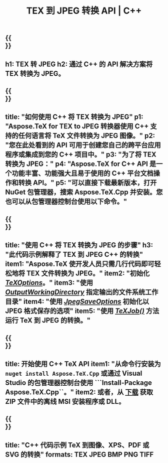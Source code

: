 ﻿---
translation: true
template: /_templates/_conversion-child-cpp.md
title: TEX 到 JPEG 转换 API | C++
description: TeX 到 JPEG 的转换功能。将此本地 C++ 库集成到您的项目中，或使用跨平台应用程序将 TeX 转换为 JPEG。
keywords: tex to jpeg api cpp, tex2jpeg 集成 c++
url: /cpp/conversion/tex-to-jpeg/
family: tex
platformtag: cpp
feature: conversion
informat: TEX
outformat: JPEG
otherformats: BMP PNG TIFF PDF SVG XPS
---

{{<section banner>}}
---
h1: TEX 转 JPEG
h2: 通过 C++ 的 API 解决方案将 TEX 转换为 JPEG。
---

{{<section overview>}}
---
title: "如何使用 C++ 将 TEX 转换为 JPEG"
p1: "Aspose.TeX for TEX to JPEG 转换器使用 C++ 支持的任何语言将 TeX 文件转换为 JPEG 图像。"
p2: "您在此处看到的 API 可用于创建您自己的跨平台应用程序或集成到您的 C++ 项目中。"
p3: "为了将 TEX 转换为 JPEG："
p4: "Aspose.TeX for C++ API 是一个功能丰富、功能强大且易于使用的 C++ 平台文档操作和转换 API。"
p5: "可以直接下载最新版本，打开 NuGet 包管理器，搜索 Aspose.TeX.Cpp 并安装。您也可以从包管理器控制台使用以下命令。"
---

{{<section feature1>}}
---
title: "使用 C++ 将 TEX 转换为 JPEG 的步骤"
h3: "此代码示例解释了 TEX 到 JPEG C++ 的转换"
item1: "Aspose.TeX 使开发人员只需几行代码即可轻松地将 TEX 文件转换为 JPEG。"
item2: "初始化 [*TeXOptions*](https://reference.aspose.com/tex/cpp/class/aspose.te_x.te_x_options)。"
item3: "使用 [*OutputWorkingDirectory*](https://reference.aspose.com/tex/cpp/class/aspose.te_x.te_x_options#aa4f4ea6dab7db5ba1b40800495f16f63) 指定输出的文件系统工作目录"
item4: "使用 [*JpegSaveOptions*](https://reference.aspose.com/tex/cpp/class/aspose.te_x.presentation.image.jpeg_save_options) 初始化以 JPEG 格式保存的选项"
item5: "使用 [*TeXJob()*](https://reference.aspose.com/tex/cpp/class/aspose.te_x.te_x_job) 方法运行 TeX 到 JPEG 的转换。"
---

{{<section feature2>}}
---
title: 开始使用 C++ TeX API
item1: "从命令行安装为 ```nuget install Aspose.TeX.Cpp``` 或通过 Visual Studio 的包管理器控制台使用 ```Install-Package Aspose.TeX.Cpp``。"
item2: 或者，从 [下载](https://downloads.aspose.com/tex/cpp) 获取 ZIP 文件中的离线 MSI 安装程序或 DLL。
---

{{<section widget>}}
---
title: "C++ 代码示例 TeX 到图像、XPS、PDF 或 SVG 的转换"
formats: TEX JPEG BMP PNG TIFF
---